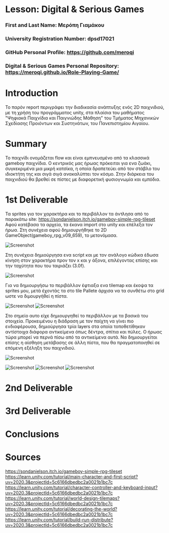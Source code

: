 # Lesson: Digital & Serious Games

### First and Last Name: Μερόπη Γιαμάκου
### University Registration Number: dpsd17021
### GitHub Personal Profile: https://github.com/meroqi
### Digital & Serious Games Personal Repository: https://meroqi.github.io/Role-Playing-Game/ 

# Introduction
 Το παρόν report περιγράφει την διαδικασία ανάπτυξης ενός 2D παιχνιδιού, με τη χρήση του προγράμματος unity,
 στα πλαίσια του μαθήματος "Ψηφιακά Παιχνίδια και Παιγνιώδης Μάθηση" του Τμήματος Μηχανικών Σχεδίασης Προιόντων και Συστηνάτων, του Πανεπιστημίου Αιγαίου. 
 
# Summary
 Το παιχνίδι ονομάζεται flow και είναι εμπνευσμένο από τα κλασσικά gameboy παιχνίδια.
 O κεντρικός μας ήρωας πρόκειται για ενα ζωάκι, συγκεκριμένα μια μικρή κατσίκα, η οποία δραπετεύει από τον στάβλο του ιδιοκτήτη της και σιγά σιγά ανακαλύπτει τον κόσμο.
 Στην διάρκεια του παιχνιδιού θα βρεθεί σε πίστες με διαφορετική φυσιογνωμία και εμπόδια. 


# 1st Deliverable
 Τα sprites για τον χαρακτήρα και το περιβάλλον τα άντλησα από το παρακάτω site: https://sondanielson.itch.io/gameboy-simple-rpg-tileset 
 Αφού κατέβασα τα αρχεία, τα έκανα import στο unity και επέλεξα τον ήρωα. Στη συνέχεια αφού δημιουργήθηκε το 2D GameObject(gameboy_rpg_v09_659), το μετονόμασα.
 

![Screenshot](1.png)
 
 Στη συνέχεια δημιούργησα ενα script και με τον ανάλογο κώδικα έδωσα κίνηση στον χαρακτήρα προν τον x και y άξονα,
 επιλέγοντας επίσης και την ταχύτητα που του ταιριάζει (3.0f).
 
 
 ![Screenshot](2.png)
 
 Για να δημιουργήσω το περιβάλλον έφτιαξα ενα tilemap και έκοψα τα sprites μου, μετά έχοντάς τα στο tile Pallete άρχισα να τα συνθέτω στο grid
 ωστε να διμουργήθεί η πίστα. 
 
 
 ![Screenshot](3.png)
 ![Screenshot](3α.png)
 

 
 Στο σημείο αυτο είχε δημιουργηθεί το περιβάλλον με τα βασικά του στοιχεία. Προκειμένου η διάδραση με τον παίχτη να γίνει πιο ενδιαφέρουσα, 
 δημιούργησα τρία layers στα οποία τοποθετίθηκαν αντίστοιχα διάφορα αντικείμενα όπως δέντρα, σπίτια και πύλες. Ο ήρωας τώρα μπορεί να περνά πίσω από τα αντικείμενα αυτά.
 Να δημιουργείται επίσης η αίσθηση μετάβασης σε άλλη πίστα, που θα πραγματοποιηθεί σε επόμενη εξέληξη του παιχνιδιού. 
 

 ![Screenshot](4.png)
 
 ![Screenshot](5.png)
 ![Screenshot](6.png)
 ![Screenshot](7.png)


# 2nd Deliverable


# 3rd Deliverable 


# Conclusions


# Sources
https://sondanielson.itch.io/gameboy-simple-rpg-tileset 
https://learn.unity.com/tutorial/main-character-and-first-script?uv=2020.3&projectId=5c6166dbedbc2a0021b1bc7c
https://learn.unity.com/tutorial/character-controller-and-keyboard-input?uv=2020.3&projectId=5c6166dbedbc2a0021b1bc7c
https://learn.unity.com/tutorial/world-design-tilemaps?uv=2020.3&projectId=5c6166dbedbc2a0021b1bc7c
https://learn.unity.com/tutorial/decorating-the-world?uv=2020.3&projectId=5c6166dbedbc2a0021b1bc7c
https://learn.unity.com/tutorial/build-run-distribute?uv=2020.3&projectId=5c6166dbedbc2a0021b1bc7c



